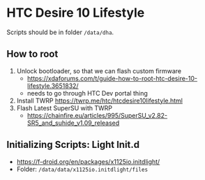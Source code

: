 # HTC Desire 10 Lifestyle

Scripts should be in folder `/data/dha`.

## How to root

1. Unlock bootloader, so that we can flash custom firmware
   - https://xdaforums.com/t/guide-how-to-root-htc-desire-10-lifestyle.3651832/
   - needs to go through HTC Dev portal thing
2. Install TWRP https://twrp.me/htc/htcdesire10lifestyle.html
3. Flash Latest SuperSU with TWRP
   - https://chainfire.eu/articles/995/SuperSU_v2.82-SR5_and_suhide_v1.09_released

## Initializing Scripts: Light Init.d

- https://f-droid.org/en/packages/x1125io.initdlight/
- Folder: `/data/data/x1125io.initdlight/files`
